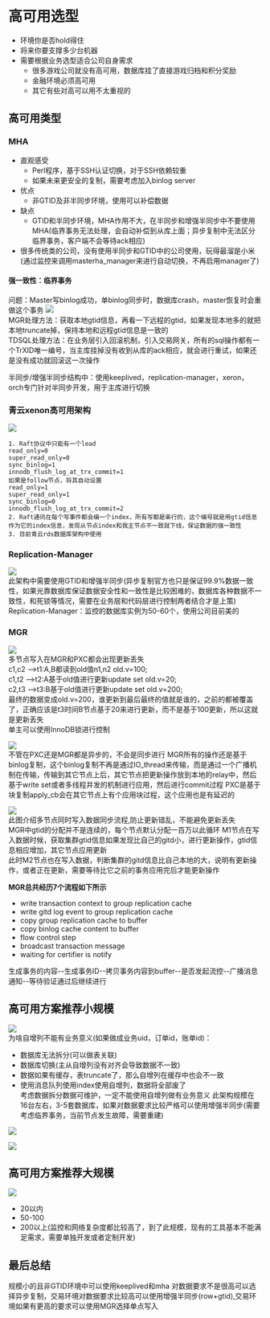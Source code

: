 # 高可用选型

- 环境你是否hold得住
- 将来你要支撑多少台机器
- 需要根据业务选型适合公司自身需求
	- 很多游戏公司就没有高可用，数据库挂了直接游戏归档和积分奖励
	- 金融环境必须高可用
	- 其它有些对高可以用不太重视的
	
## 高可用类型

### MHA

- 直观感受
	- Perl程序，基于SSH认证切换，对于SSH依赖较重
	- 如果未来更安全的复制，需要考虑加入binlog server
- 优点
	- 非GTID及非半同步环境，使用可以补偿数据
- 缺点
	- GTID和半同步环境，MHA作用不大，在半同步和增强半同步中不要使用MHA(临界事务无法处理，会自动补偿到从库上面；异步复制中无法区分临界事务，客户端不会等待ack相应)
- 很多传统类的公司，没有使用半同步和GTID中的公司使用，玩得最溜是小米(通过监控来调用masterha_manager来进行自动切换，不再启用manager了)

#### 强一致性：临界事务
问题：Master写binlog成功，单binlog同步时，数据库crash，master恢复时会重做这个事务
![](images/高可用选型01.jpg)   
MGR处理方法：获取本地gtid信息，再看一下远程的gtid，如果发现本地多的就把本地truncate掉，保持本地和远程gtid信息是一致的   
TDSQL处理方法：在业务层引入回滚机制，引入交易网关，所有的sql操作都有一个TrXID唯一编号，当主库挂掉没有收到从库的ack相应，就会进行重试，如果还是没有成功就回滚这一次操作   

半同步/增强半同步结构中：使用keeplived，replication-manager，xeron，orch专门针对半同步开发，用于主库进行切换  


### 青云xenon高可用架构
![](images/高可用选型02.jpg) 
```
1. Raft协议中只能有一个lead
read_only=0
super_read_only=0  
sync_binlog=1
innodb_flush_log_at_trx_commit=1
如果是follow节点，将其自动设置
read_only=1
super_read_only=1
sync_binlog=0
innodb_flush_log_at_trx_commit=2   
2. Raft通讯在每个写事件都会编一个index，所有写都是串行的，这个编号就是用gtid信息作为它的index信息，发现从节点index和我主节点不一致就下线，保证数据的强一致性   
3. 目前青云rds数据库架构中使用

```

### Replication-Manager
![](images/高可用选型03.jpg)   
此架构中需要使用GTID和增强半同步(异步复制官方也只是保证99.9%数据一致性，如果光靠数据库保证数据安全性和一致性是比较困难的，数据库各种数据不一致性，和死锁等情况，需要在业务层和代码层进行控制两者结合才是上策)  
Replication-Manager：监控的数据库实例为50-60个，使用公司目前美的

### MGR
![](images/高可用选型04.jpg)    
多节点写入在MGR和PXC都会出现更新丢失   
c1,c2 -->t1:A,B都读到old值n1,n2  old.v=100;   
c1,t2 -->t2:A基于old值进行更新update set old.v=20;   
c2,t3 -->t3:B基于old值进行更新update set old.v=200;   
最终的数据变成old.v=200，谁更新到最后最终的值就是谁的，之前的都被覆盖了，正确应该是t3时间B节点基于20来进行更新，而不是基于100更新，所以这就是更新丢失   
单主可以使用InnoDB锁进行控制   

![](images/高可用选型05.jpg)   
不管在PXC还是MGR都是异步的，不会是同步进行
MGR所有的操作还是基于binlog复制，这个binlog复制不再是通过IO\_thread来传输，而是通过一个广播机制在传输，传输到其它节点上后，其它节点把更新操作放到本地的relay中，然后基于write set或者多线程并发的机制进行应用，然后进行commit过程
PXC是基于块复制apply\_cb会在其它节点上有个应用块过程，这个应用也是有延迟的

![](images/高可用选型06.jpg)  
此图介绍多节点同时写入数据同步流程,防止更新错乱，不能避免更新丢失    
MGR中gtid的分配并不是连续的，每个节点默认分配一百万以此循环
M1节点在写入数据时候，获取集群gtid信息如果发现比自己的gitd小，进行更新操作，gtid信息相应增加，其它节点应用更新     
此时M2节点也在写入数据，判断集群的gitd信息比自己本地的大，说明有更新操作，或者正在更新，需要等待比它之前的事务应用完后才能更新操作  

**MGR总共经历7个流程如下所示**

- write transaction context to group replication cache
- write gitd log event to group replication cache
- copy group replication cache to buffer
- copy binlog cache content to buffer
- flow control step
- broadcast transaction message
- waiting for certifier is notify

生成事务的内容--生成事务ID--拷贝事务内容到buffer--是否发起流控--广播消息通知--等待验证通过后继续进行


## 高可用方案推荐小规模


![](images/高可用选型07.jpg)  
为啥自增列不能有业务意义(如果做成业务uid，订单id，账单id)：  
- 数据库无法拆分(可以做表关联)
- 数据库切换(主从自增列没有对齐会导致数据不一致)
- 数据如果有缓存，表truncate了，那么自增列在缓存中也会不一致
- 使用消息队列使用index使用自增列，数据将全部废了   
考虑数据拆分数据可维护，一定不能使用自增列做有业务意义
此架构规模在16台左右，3-5套数据库，如果对数据要求比较严格可以使用增强半同步(需要考虑临界事务，当前节点发生故障，需要重建)   


![](images/高可用选型08.jpg)   


![](images/高可用选型09.jpg)   


## 高可用方案推荐大规模
![](images/高可用选型10.jpg)   

- 20以内
- 50-100
- 200以上(监控和网络复杂度都比较高了，到了此规模，现有的工具基本不能满足需求，需要单独开发或者定制开发)

## 最后总结

规模小的且非GTID环境中可以使用keeplived和mha
对数据要求不是很高可以选择异步复制，交易环境对数据要求比较高可以使用增强半同步(row+gtid),交易环境如果有更高的要求可以使用MGR选择单点写入

